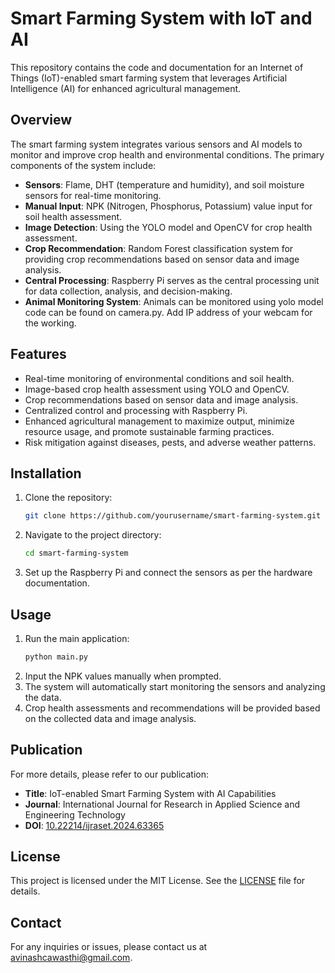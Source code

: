 # Smart Farming System with IoT and AI

This repository contains the code and documentation for an Internet of Things (IoT)-enabled smart farming system that leverages Artificial Intelligence (AI) for enhanced agricultural management.

## Overview

The smart farming system integrates various sensors and AI models to monitor and improve crop health and environmental conditions. The primary components of the system include:

- **Sensors**: Flame, DHT (temperature and humidity), and soil moisture sensors for real-time monitoring.
- **Manual Input**: NPK (Nitrogen, Phosphorus, Potassium) value input for soil health assessment.
- **Image Detection**: Using the YOLO model and OpenCV for crop health assessment.
- **Crop Recommendation**: Random Forest classification system for providing crop recommendations based on sensor data and image analysis.
- **Central Processing**: Raspberry Pi serves as the central processing unit for data collection, analysis, and decision-making.
- **Animal Monitoring System**: Animals can be monitored using yolo model code can be found on camera.py. Add IP address of your webcam for the working.

## Features

- Real-time monitoring of environmental conditions and soil health.
- Image-based crop health assessment using YOLO and OpenCV.
- Crop recommendations based on sensor data and image analysis.
- Centralized control and processing with Raspberry Pi.
- Enhanced agricultural management to maximize output, minimize resource usage, and promote sustainable farming practices.
- Risk mitigation against diseases, pests, and adverse weather patterns.

## Installation

1. Clone the repository:
    ```bash
    git clone https://github.com/yourusername/smart-farming-system.git
    ```
2. Navigate to the project directory:
    ```bash
    cd smart-farming-system
    ```
3. Set up the Raspberry Pi and connect the sensors as per the hardware documentation.

## Usage

1. Run the main application:
    ```bash
    python main.py
    ```
2. Input the NPK values manually when prompted.
3. The system will automatically start monitoring the sensors and analyzing the data.
4. Crop health assessments and recommendations will be provided based on the collected data and image analysis.

## Publication

For more details, please refer to our publication:

- **Title**: IoT-enabled Smart Farming System with AI Capabilities
- **Journal**: International Journal for Research in Applied Science and Engineering Technology
- **DOI**: [10.22214/ijraset.2024.63365](https://doi.org/10.22214/ijraset.2024.63365)


## License

This project is licensed under the MIT License. See the [LICENSE](LICENSE) file for details.

## Contact

For any inquiries or issues, please contact us at [avinashcawasthi@gmail.com](mailto:your-email@example.com).

